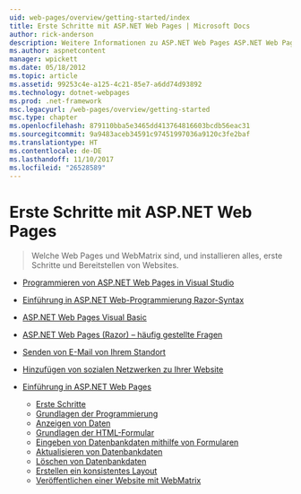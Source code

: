 ```yaml
---
uid: web-pages/overview/getting-started/index
title: Erste Schritte mit ASP.NET Web Pages | Microsoft Docs
author: rick-anderson
description: Weitere Informationen zu ASP.NET Web Pages ASP.NET Web Pages und die neue Razor-Syntax bieten eine schnelle, bequeme und einfache Möglichkeit zum Kombinieren von Servercode mit HTML-t...
ms.author: aspnetcontent
manager: wpickett
ms.date: 05/18/2012
ms.topic: article
ms.assetid: 99253c4e-a125-4c21-85e7-a6dd74d93892
ms.technology: dotnet-webpages
ms.prod: .net-framework
msc.legacyurl: /web-pages/overview/getting-started
msc.type: chapter
ms.openlocfilehash: 879110bba5e3465dd413764816603bcdb56eac31
ms.sourcegitcommit: 9a9483aceb34591c97451997036a9120c3fe2baf
ms.translationtype: HT
ms.contentlocale: de-DE
ms.lasthandoff: 11/10/2017
ms.locfileid: "26528589"
---
```

<a name="getting-started-with-aspnet-web-pages"></a>Erste Schritte mit ASP.NET Web Pages
====================
> Welche Web Pages und WebMatrix sind, und installieren alles, erste Schritte und Bereitstellen von Websites.


- [Programmieren von ASP.NET Web Pages in Visual Studio](program-asp-net-web-pages-in-visual-studio.md)
- [Einführung in ASP.NET Web-Programmierung Razor-Syntax](introducing-razor-syntax-c.md)
- [ASP.NET Web Pages Visual Basic](introducing-razor-syntax-vb.md)
- [ASP.NET Web Pages (Razor) – häufig gestellte Fragen](aspnet-web-pages-razor-faq.md)
- [Senden von E-Mail von Ihrem Standort](11-adding-email-to-your-web-site.md)
- [Hinzufügen von sozialen Netzwerken zu Ihrer Website](13-adding-social-networking-to-your-web-site.md)
- [Einführung in ASP.NET Web Pages](introducing-aspnet-web-pages-2/index.md)

    - [Erste Schritte](introducing-aspnet-web-pages-2/getting-started.md)
    - [Grundlagen der Programmierung](introducing-aspnet-web-pages-2/intro-to-web-pages-programming.md)
    - [Anzeigen von Daten](introducing-aspnet-web-pages-2/displaying-data.md)
    - [Grundlagen der HTML-Formular](introducing-aspnet-web-pages-2/form-basics.md)
    - [Eingeben von Datenbankdaten mithilfe von Formularen](introducing-aspnet-web-pages-2/entering-data.md)
    - [Aktualisieren von Datenbankdaten](introducing-aspnet-web-pages-2/updating-data.md)
    - [Löschen von Datenbankdaten](introducing-aspnet-web-pages-2/deleting-data.md)
    - [Erstellen ein konsistentes Layout](introducing-aspnet-web-pages-2/layouts.md)
    - [Veröffentlichen einer Website mit WebMatrix](introducing-aspnet-web-pages-2/publishing.md)
